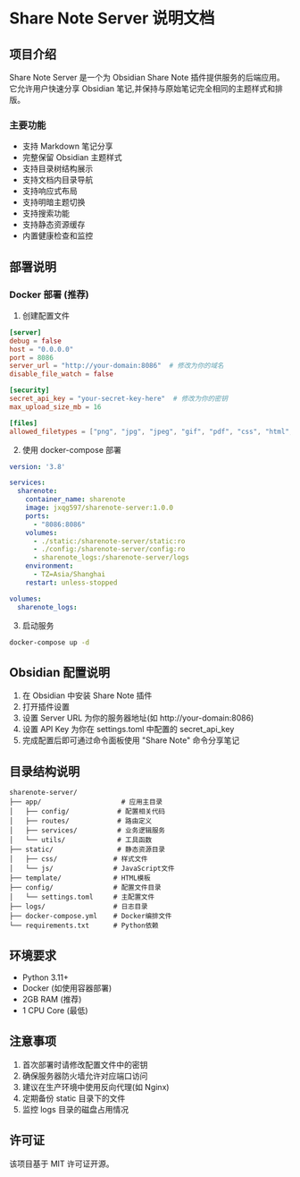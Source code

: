 # Share Note Server 说明文档

## 项目介绍
Share Note Server 是一个为 Obsidian Share Note 插件提供服务的后端应用。它允许用户快速分享 Obsidian 笔记,并保持与原始笔记完全相同的主题样式和排版。

### 主要功能
- 支持 Markdown 笔记分享
- 完整保留 Obsidian 主题样式
- 支持目录树结构展示
- 支持文档内目录导航
- 支持响应式布局
- 支持明暗主题切换
- 支持搜索功能
- 支持静态资源缓存
- 内置健康检查和监控

## 部署说明

### Docker 部署 (推荐)

1. 创建配置文件
```toml
[server]
debug = false
host = "0.0.0.0"
port = 8086
server_url = "http://your-domain:8086"  # 修改为你的域名
disable_file_watch = false

[security]
secret_api_key = "your-secret-key-here"  # 修改为你的密钥
max_upload_size_mb = 16

[files]
allowed_filetypes = ["png", "jpg", "jpeg", "gif", "pdf", "css", "html", "webp", "svg", "ttf", "otf", "woff", "woff2"]
```

2. 使用 docker-compose 部署
```yaml
version: '3.8'

services:
  sharenote:
    container_name: sharenote
    image: jxqg597/sharenote-server:1.0.0
    ports:
      - "8086:8086"
    volumes:
      - ./static:/sharenote-server/static:ro
      - ./config:/sharenote-server/config:ro
      - sharenote_logs:/sharenote-server/logs
    environment:
      - TZ=Asia/Shanghai
    restart: unless-stopped

volumes:
  sharenote_logs:
```

3. 启动服务
```bash
docker-compose up -d
```

## Obsidian 配置说明

1. 在 Obsidian 中安装 Share Note 插件
2. 打开插件设置
3. 设置 Server URL 为你的服务器地址(如 http://your-domain:8086)
4. 设置 API Key 为你在 settings.toml 中配置的 secret_api_key
5. 完成配置后即可通过命令面板使用 "Share Note" 命令分享笔记

## 目录结构说明
```
sharenote-server/
├── app/                    # 应用主目录
│   ├── config/            # 配置相关代码
│   ├── routes/            # 路由定义
│   ├── services/          # 业务逻辑服务
│   └── utils/             # 工具函数
├── static/                # 静态资源目录
│   ├── css/              # 样式文件
│   └── js/               # JavaScript文件
├── template/             # HTML模板
├── config/               # 配置文件目录
│   └── settings.toml     # 主配置文件
├── logs/                 # 日志目录
├── docker-compose.yml    # Docker编排文件
└── requirements.txt      # Python依赖
```

## 环境要求
- Python 3.11+
- Docker (如使用容器部署)
- 2GB RAM (推荐)
- 1 CPU Core (最低)

## 注意事项
1. 首次部署时请修改配置文件中的密钥
2. 确保服务器防火墙允许对应端口访问
3. 建议在生产环境中使用反向代理(如 Nginx)
4. 定期备份 static 目录下的文件
5. 监控 logs 目录的磁盘占用情况

## 许可证
该项目基于 MIT 许可证开源。